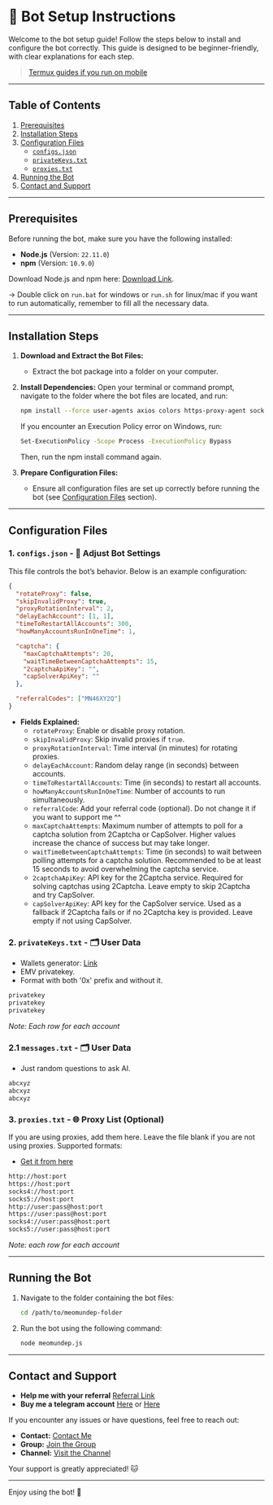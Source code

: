 # 🚀 Bot Setup Instructions

Welcome to the bot setup guide! Follow the steps below to install and configure the bot correctly. This guide is designed to be beginner-friendly, with clear explanations for each step.

> [Termux guides if you run on mobile](https://github.com/MeoMunDep/Guides-for-using-my-script-on-termux)

---

## Table of Contents

1. [Prerequisites](#prerequisites)
2. [Installation Steps](#installation-steps)
3. [Configuration Files](#configuration-files)
   - [`configs.json`](#1-configsjson)
   - [`privateKeys.txt`](#2-privateKeystxt)
   - [`proxies.txt`](#4-proxiestxt)
4. [Running the Bot](#running-the-bot)
5. [Contact and Support](#contact-and-support)

---

## Prerequisites

Before running the bot, make sure you have the following installed:

- **Node.js** (Version: `22.11.0`)
- **npm** (Version: `10.9.0`)

Download Node.js and npm here: [Download Link](https://t.me/KeoAirDropFreeNe/257/1462).

-> Double click on `run.bat` for windows or `run.sh` for linux/mac if you want to run automatically, remember to fill all the necessary data.

---

## Installation Steps

1. **Download and Extract the Bot Files:**

   - Extract the bot package into a folder on your computer.

2. **Install Dependencies:**
   Open your terminal or command prompt, navigate to the folder where the bot files are located, and run:

   ```bash
   npm install --force user-agents axios colors https-proxy-agent socks-proxy-agent web3 ethers
   ```

   If you encounter an Execution Policy error on Windows, run:

   ```bash
   Set-ExecutionPolicy -Scope Process -ExecutionPolicy Bypass
   ```

   Then, run the npm install command again.

3. **Prepare Configuration Files:**
   - Ensure all configuration files are set up correctly before running the bot (see [Configuration Files](#configuration-files) section).

---

## Configuration Files

### 1. `configs.json` - 📜 Adjust Bot Settings

This file controls the bot’s behavior. Below is an example configuration:

```json
{
  "rotateProxy": false,
  "skipInvalidProxy": true,
  "proxyRotationInterval": 2,
  "delayEachAccount": [1, 1],
  "timeToRestartAllAccounts": 300,
  "howManyAccountsRunInOneTime": 1,

  "captcha": {
    "maxCaptchaAttempts": 20,
    "waitTimeBetweenCaptchaAttempts": 15,
    "2captchaApiKey": "",
    "capSolverApiKey": ""
  },

  "referralCodes": ["MN46XY2Q"]
}
```

- **Fields Explained:**
  - `rotateProxy`: Enable or disable proxy rotation.
  - `skipInvalidProxy`: Skip invalid proxies if `true`.
  - `proxyRotationInterval`: Time interval (in minutes) for rotating proxies.
  - `delayEachAccount`: Random delay range (in seconds) between accounts.
  - `timeToRestartAllAccounts`: Time (in seconds) to restart all accounts.
  - `howManyAccountsRunInOneTime`: Number of accounts to run simultaneously.
  - `referralCode`: Add your referral code (optional). Do not change it if you want to support me ^^
  - `maxCaptchaAttempts`: Maximum number of attempts to poll for a captcha solution from 2Captcha or CapSolver. Higher values increase the chance of success but may take longer.
  - `waitTimeBetweenCaptchaAttempts`: Time (in seconds) to wait between polling attempts for a captcha solution. Recommended to be at least 15 seconds to avoid overwhelming the captcha service.
   - `2captchaApiKey`: API key for the 2Captcha service. Required for solving captchas using 2Captcha. Leave empty to skip 2Captcha and try CapSolver.
   - `capSolverApiKey`: API key for the CapSolver service. Used as a fallback if 2Captcha fails or if no 2Captcha key is provided. Leave empty if not using CapSolver.

### 2. `privateKeys.txt` - 🗂️ User Data

- Wallets generator: [Link](https://github.com/MeoMunDep/Automatic-Ultimate-Create-Wallets-for-Airdrop)
- EMV privatekey.
- Format with both '0x' prefix and without it.

```txt
privatekey
privatekey
privatekey
```

_Note: Each row for each account_

### 2.1 `messages.txt` - 🗂️ User Data

- Just random questions to ask AI.

```txt
abcxyz
abcxyz
abcxyz
```

### 3. `proxies.txt` - 🌐 Proxy List (Optional)

If you are using proxies, add them here. Leave the file blank if you are not using proxies. Supported formats:

- [Get it from here](https://www.webshare.io/?referral_code=4l5kb3glsce7)

```txt
http://host:port
https://host:port
socks4://host:port
socks5://host:port
http://user:pass@host:port
https://user:pass@host:port
socks4://user:pass@host:port
socks5://user:pass@host:port
```

_Note: each row for each account_

---

## Running the Bot

1. Navigate to the folder containing the bot files:

   ```bash
   cd /path/to/meomundep-folder
   ```

2. Run the bot using the following command:
   ```bash
   node meomundep.js
   ```

---

## Contact and Support

- **Help me with your referral** [Referral Link](https://klokapp.ai/?referral_code=MN46XY2Q)
- **Buy me a telegram account** [Here](https://t.me/KeoAirDropFreeNe/312/27801) or [Here](https://github.com/MeoMunDep/MeoMunDep)

If you encounter any issues or have questions, feel free to reach out:

- **Contact:** [Contact Me](https://t.me/MeoMunDep)
- **Group:** [Join the Group](https://t.me/KeoAirDropFreeNe)
- **Channel:** [Visit the Channel](https://t.me/KeoAirDropFreeNee)

Your support is greatly appreciated! 🐱

---

Enjoy using the bot! 🚀
